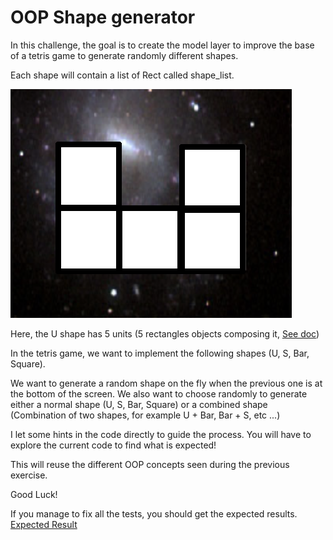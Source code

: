 # OOP Shape generator

In this challenge, the goal is to create the model layer to improve the base of a tetris game
to generate randomly different shapes.

Each shape will contain a list of Rect called shape_list.

![Shape Units](instructions/shape_units.png)

Here, the U shape has 5 units (5 rectangles objects composing it, [See doc](https://www.pygame.org/docs/ref/rect.html))

In the tetris game, we want to implement the following shapes (U, S, Bar, Square).

We want to generate a random shape on the fly when the previous one is at the bottom of the screen.
We also want to choose randomly to generate either a normal shape (U, S, Bar, Square) or a combined shape (Combination of two shapes, for example U + Bar, Bar + S, etc ...)

I let some hints in the code directly to guide the process.
You will have to explore the current code to find what is expected!

This will reuse the different OOP concepts seen during the previous exercise.

Good Luck!

If you manage to fix all the tests, you should get the expected results.
[Expected Result](https://www.youtube.com/shorts/9T9sakJH5mU)
